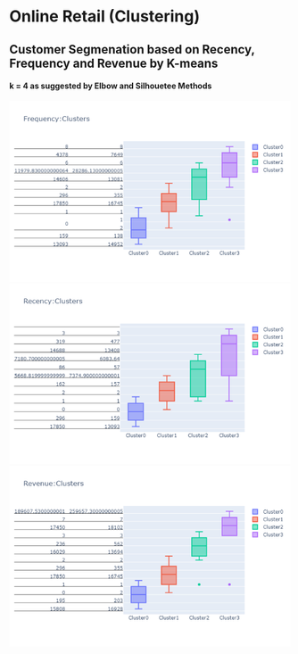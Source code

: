 # Online Retail (Clustering)

## Customer Segmenation based on Recency, Frequency and Revenue by K-means

#### k = 4 as suggested by Elbow and Silhouetee Methods 

![FrequencyCluster](https://github.com/jagjeetrathore/E-Commerce-System/blob/master/images/Frequency_Cluster.png)
![RecencyCluster](https://github.com/jagjeetrathore/E-Commerce-System/blob/master/images/Recency_Cluster.png)
![RevenueCluster](https://github.com/jagjeetrathore/E-Commerce-System/blob/master/images/Revenue_Cluster.png)

